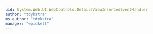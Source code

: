 ```yaml
---
uid: System.Web.UI.WebControls.DetailsViewInsertedEventHandler
author: "tdykstra"
ms.author: "tdykstra"
manager: "wpickett"
---
```

